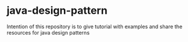 # java-design-pattern
Intention of this repository is to give tutorial with examples and share the resources for java design patterns 
